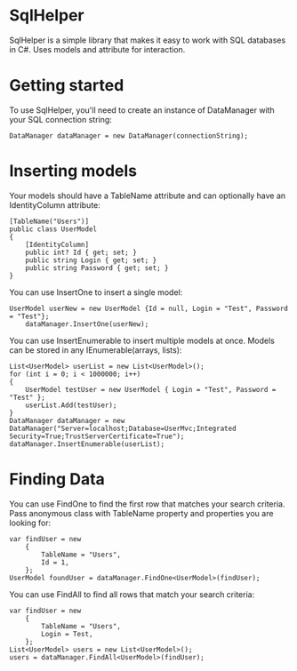 # SqlHelper
SqlHelper is a simple library that makes it easy to work with SQL databases in C#. Uses models and attribute for interaction.

# Getting started
To use SqlHelper, you'll need to create an instance of DataManager with your SQL connection string:
```
DataManager dataManager = new DataManager(connectionString);
```

# Inserting models
Your models should have a TableName attribute and can optionally have an IdentityColumn attribute:
```
[TableName("Users")]
public class UserModel
{
    [IdentityColumn]
    public int? Id { get; set; }
    public string Login { get; set; }
    public string Password { get; set; }
}
```

You can use InsertOne to insert a single model:
```
UserModel userNew = new UserModel {Id = null, Login = "Test", Password = "Test"};
    dataManager.InsertOne(userNew);
```

You can use InsertEnumerable to insert multiple models at once. Models can be stored in any IEnumerable(arrays, lists):
```
List<UserModel> userList = new List<UserModel>();
for (int i = 0; i < 1000000; i++)
{
    UserModel testUser = new UserModel { Login = "Test", Password = "Test" };
    userList.Add(testUser);
}
DataManager dataManager = new DataManager("Server=localhost;Database=UserMvc;Integrated Security=True;TrustServerCertificate=True");
dataManager.InsertEnumerable(userList);
```

# Finding Data
You can use FindOne to find the first row that matches your search criteria. Pass anonymous class with TableName property and properties you are looking for:
```
var findUser = new
    {
        TableName = "Users",
        Id = 1,
    };
UserModel foundUser = dataManager.FindOne<UserModel>(findUser);
```
You can use FindAll to find all rows that match your search criteria:

```
var findUser = new
    {
        TableName = "Users",
        Login = Test,
    };
List<UserModel> users = new List<UserModel>();
users = dataManager.FindAll<UserModel>(findUser);
```

